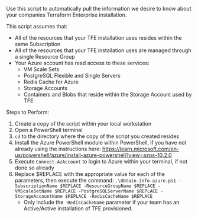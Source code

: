 Use this script to automatically pull the information we desire to know about your companies Terraform Enterprise installation.

This script assumes that:

* All of the resources that your TFE installation uses resides within the same Subscription
* All of the resources that your TFE installation uses are managed through a single Resource Group
* Your Azure account has read access to these services:
  * VM Scale Sets
  * PostgreSQL Flexible and Single Servers
  * Redis Cache for Azure
  * Storage Accounts
  * Containers and Blobs that reside within the Storage Account used by TFE
 
Steps to Perform:

1. Create a copy of the script within your local workstation
2. Open a PowerShell terminal
3. `cd` to the directory where the copy of the script you created resides
4. Install the Azure PowerShell module within PowerShell, if you have not already using the instructions here: https://learn.microsoft.com/en-us/powershell/azure/install-azure-powershell?view=azps-10.2.0
5. Execute `Connect-AzAccount` to login to Azure within your terminal, if not done so already
6. Replace $REPLACE with the appropriate value for each of the parameters, then execute the command: `.\Obtain-info-azure.ps1 -SubscriptionName $REPLACE -ResourceGroupName $REPLACE -VMScaleSetName $REPLACE -PostgreSQLServerName $REPLACE -StorageAccountName $REPLACE -RedisCacheName $REPLACE`
   * Only include the `-RedisCacheName` parameter if your team has an Active/Active installation of TFE provisioned.

